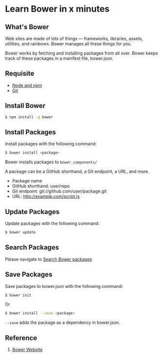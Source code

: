 # Learn Bower in x minutes

## What's Bower

Web sites are made of lots of things — frameworks, libraries, assets, utilities, and rainbows. Bower manages all these things for you.

Bower works by fetching and installing packages from all over. Bower keeps track of these packages in a manifest file, bower.json.

## Requisite

* [Node and npm](http://nodejs.org/)
* [Git](http://git-scm.org/)

## Install Bower

```sh
$ npm install -g bower
```

## Install Packages

Install packages with the following command:

```sh
$ bower install <package>
```

Bower installs packages to `bower_components/`

A package can be a GitHub shorthand, a Git endpoint, a URL, and more.

* Package name
* GitHub shorthand: user/repo
* Git endpoint: git://github.com/user/package.git
* URL: http://example.com/script.js

## Update Packages

Update packages with the following command:

```sh
$ bower update
```

## Search Packages

Please navigate to [Search Bower packages](http://bower.io/search)

## Save Packages

Save packages to bower.json with the following command:

```sh
$ bower init
```

Or

```sh
$ bower install --save <package>
```

`--save` adds the package as a dependency in bower.json.

## Reference

1. [Bower Website](http://bower.io/)


